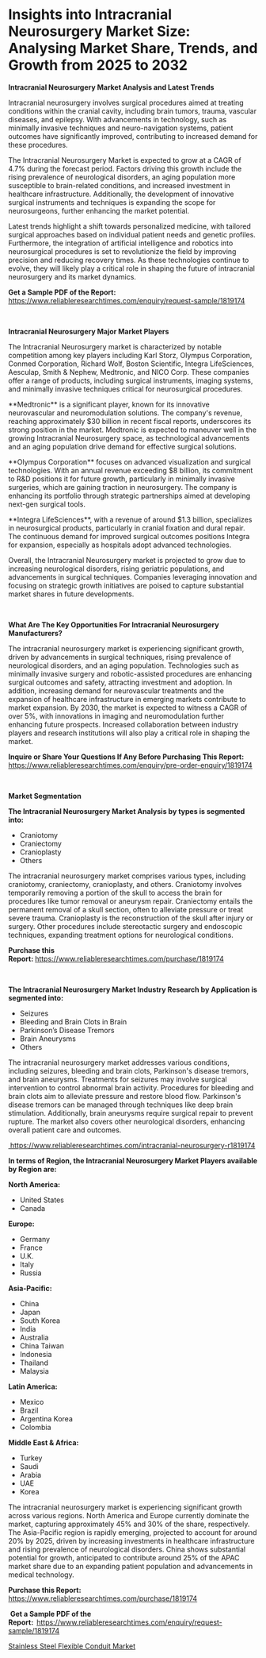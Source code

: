 <p><h1>Insights into Intracranial Neurosurgery Market Size: Analysing Market Share, Trends, and Growth from 2025 to 2032</h1></p><p><strong>Intracranial Neurosurgery Market Analysis and Latest Trends</strong></p>
<p><p>Intracranial neurosurgery involves surgical procedures aimed at treating conditions within the cranial cavity, including brain tumors, trauma, vascular diseases, and epilepsy. With advancements in technology, such as minimally invasive techniques and neuro-navigation systems, patient outcomes have significantly improved, contributing to increased demand for these procedures.</p><p>The Intracranial Neurosurgery Market is expected to grow at a CAGR of 4.7% during the forecast period. Factors driving this growth include the rising prevalence of neurological disorders, an aging population more susceptible to brain-related conditions, and increased investment in healthcare infrastructure. Additionally, the development of innovative surgical instruments and techniques is expanding the scope for neurosurgeons, further enhancing the market potential.</p><p>Latest trends highlight a shift towards personalized medicine, with tailored surgical approaches based on individual patient needs and genetic profiles. Furthermore, the integration of artificial intelligence and robotics into neurosurgical procedures is set to revolutionize the field by improving precision and reducing recovery times. As these technologies continue to evolve, they will likely play a critical role in shaping the future of intracranial neurosurgery and its market dynamics.</p></p>
<p><strong>Get a Sample PDF of the Report:&nbsp;</strong> <a href="https://www.reliableresearchtimes.com/enquiry/request-sample/1819174?utm_campaign=2006&utm_medium=2&utm_source=Github&utm_content=ia&utm_term=01042025&utm_id=intracranial-neurosurgery">https://www.reliableresearchtimes.com/enquiry/request-sample/1819174</a></p>
<p>&nbsp;</p>
<p><strong>Intracranial Neurosurgery Major Market Players</strong></p>
<p><p>The Intracranial Neurosurgery market is characterized by notable competition among key players including Karl Storz, Olympus Corporation, Conmed Corporation, Richard Wolf, Boston Scientific, Integra LifeSciences, Aesculap, Smith & Nephew, Medtronic, and NICO Corp. These companies offer a range of products, including surgical instruments, imaging systems, and minimally invasive techniques critical for neurosurgical procedures.</p><p>**Medtronic** is a significant player, known for its innovative neurovascular and neuromodulation solutions. The company's revenue, reaching approximately $30 billion in recent fiscal reports, underscores its strong position in the market. Medtronic is expected to maneuver well in the growing Intracranial Neurosurgery space, as technological advancements and an aging population drive demand for effective surgical solutions.</p><p>**Olympus Corporation** focuses on advanced visualization and surgical technologies. With an annual revenue exceeding $8 billion, its commitment to R&D positions it for future growth, particularly in minimally invasive surgeries, which are gaining traction in neurosurgery. The company is enhancing its portfolio through strategic partnerships aimed at developing next-gen surgical tools.</p><p>**Integra LifeSciences**, with a revenue of around $1.3 billion, specializes in neurosurgical products, particularly in cranial fixation and dural repair. The continuous demand for improved surgical outcomes positions Integra for expansion, especially as hospitals adopt advanced technologies.</p><p>Overall, the Intracranial Neurosurgery market is projected to grow due to increasing neurological disorders, rising geriatric populations, and advancements in surgical techniques. Companies leveraging innovation and focusing on strategic growth initiatives are poised to capture substantial market shares in future developments.</p></p>
<p>&nbsp;</p>
<p><strong>What Are The Key Opportunities For Intracranial Neurosurgery Manufacturers?</strong></p>
<p><p>The intracranial neurosurgery market is experiencing significant growth, driven by advancements in surgical techniques, rising prevalence of neurological disorders, and an aging population. Technologies such as minimally invasive surgery and robotic-assisted procedures are enhancing surgical outcomes and safety, attracting investment and adoption. In addition, increasing demand for neurovascular treatments and the expansion of healthcare infrastructure in emerging markets contribute to market expansion. By 2030, the market is expected to witness a CAGR of over 5%, with innovations in imaging and neuromodulation further enhancing future prospects. Increased collaboration between industry players and research institutions will also play a critical role in shaping the market.</p></p>
<p><strong>Inquire or Share Your Questions If Any Before Purchasing This Report:</strong> <a href="https://www.reliableresearchtimes.com/enquiry/pre-order-enquiry/1819174?utm_campaign=2006&utm_medium=2&utm_source=Github&utm_content=ia&utm_term=01042025&utm_id=intracranial-neurosurgery">https://www.reliableresearchtimes.com/enquiry/pre-order-enquiry/1819174</a></p>
<p>&nbsp;</p>
<p><strong>Market Segmentation</strong></p>
<p><strong>The Intracranial Neurosurgery Market Analysis by types is segmented into:</strong></p>
<p><ul><li>Craniotomy</li><li>Craniectomy</li><li>Cranioplasty</li><li>Others</li></ul></p>
<p><p>The intracranial neurosurgery market comprises various types, including craniotomy, craniectomy, cranioplasty, and others. Craniotomy involves temporarily removing a portion of the skull to access the brain for procedures like tumor removal or aneurysm repair. Craniectomy entails the permanent removal of a skull section, often to alleviate pressure or treat severe trauma. Cranioplasty is the reconstruction of the skull after injury or surgery. Other procedures include stereotactic surgery and endoscopic techniques, expanding treatment options for neurological conditions.</p></p>
<p><strong>Purchase this Report:&nbsp;</strong><a href="https://www.reliableresearchtimes.com/purchase/1819174?utm_campaign=2006&utm_medium=2&utm_source=Github&utm_content=ia&utm_term=01042025&utm_id=intracranial-neurosurgery">https://www.reliableresearchtimes.com/purchase/1819174</a></p>
<p>&nbsp;</p>
<p><strong>The Intracranial Neurosurgery Market Industry Research by Application is segmented into:</strong></p>
<p><ul><li>Seizures</li><li>Bleeding and Brain Clots in Brain</li><li>Parkinson’s Disease Tremors</li><li>Brain Aneurysms</li><li>Others</li></ul></p>
<p><p>The intracranial neurosurgery market addresses various conditions, including seizures, bleeding and brain clots, Parkinson's disease tremors, and brain aneurysms. Treatments for seizures may involve surgical intervention to control abnormal brain activity. Procedures for bleeding and brain clots aim to alleviate pressure and restore blood flow. Parkinson's disease tremors can be managed through techniques like deep brain stimulation. Additionally, brain aneurysms require surgical repair to prevent rupture. The market also covers other neurological disorders, enhancing overall patient care and outcomes.</p></p>
<p><a href="https://www.reliableresearchtimes.com/intracranial-neurosurgery-r1819174?utm_campaign=2006&utm_medium=2&utm_source=Github&utm_content=ia&utm_term=01042025&utm_id=intracranial-neurosurgery">&nbsp;https://www.reliableresearchtimes.com/intracranial-neurosurgery-r1819174</a></p>
<p><strong>In terms of Region, the Intracranial Neurosurgery Market Players available by Region are:</strong></p>
<p>
    <p> <strong> North America: </strong>
        <ul>
            <li>United States</li>
            <li>Canada</li>
        </ul>
        </p> 
    <p> <strong> Europe: </strong>
        <ul>
            <li>Germany</li>
            <li>France</li>
            <li>U.K.</li>
            <li>Italy</li>
            <li>Russia</li>
        </ul>
        </p> 
    <p> <strong> Asia-Pacific: </strong>
        <ul>
            <li>China</li>
            <li>Japan</li>
            <li>South Korea</li>
            <li>India</li>
            <li>Australia</li>
            <li>China Taiwan</li>
            <li>Indonesia</li>
            <li>Thailand</li>
            <li>Malaysia</li>
        </ul>
        </p> 
    <p> <strong> Latin America: </strong>
        <ul>
            <li>Mexico</li>
            <li>Brazil</li>
            <li>Argentina Korea</li>
            <li>Colombia</li>
        </ul>
        </p> 
    <p> <strong> Middle East & Africa: </strong>
        <ul>
            <li>Turkey</li>
            <li>Saudi</li>
            <li>Arabia</li>
            <li>UAE</li>
            <li>Korea</li>
        </ul>
    </p>
    </p>
<p><p>The intracranial neurosurgery market is experiencing significant growth across various regions. North America and Europe currently dominate the market, capturing approximately 45% and 30% of the share, respectively. The Asia-Pacific region is rapidly emerging, projected to account for around 20% by 2025, driven by increasing investments in healthcare infrastructure and rising prevalence of neurological disorders. China shows substantial potential for growth, anticipated to contribute around 25% of the APAC market share due to an expanding patient population and advancements in medical technology.</p></p>
<p><strong>Purchase this Report: </strong><a href="https://www.reliableresearchtimes.com/purchase/1819174?utm_campaign=2006&utm_medium=2&utm_source=Github&utm_content=ia&utm_term=01042025&utm_id=intracranial-neurosurgery">https://www.reliableresearchtimes.com/purchase/1819174</a></p>
<p>&nbsp;<strong>Get a Sample PDF of the Report:&nbsp;&nbsp;</strong><a href="https://www.reliableresearchtimes.com/enquiry/request-sample/1819174?utm_campaign=2006&utm_medium=2&utm_source=Github&utm_content=ia&utm_term=01042025&utm_id=intracranial-neurosurgery">https://www.reliableresearchtimes.com/enquiry/request-sample/1819174</a></p>
<p><strong></strong></p>
<p><p><a href="https://github.com/bmorecock/Market-Research-Report-List-6/blob/main/stainless-steel-flexible-conduit-market.md?utm_campaign=2006&utm_medium=2&utm_source=Github&utm_content=ia&utm_term=01042025&utm_id=intracranial-neurosurgery">Stainless Steel Flexible Conduit Market</a></p></p>